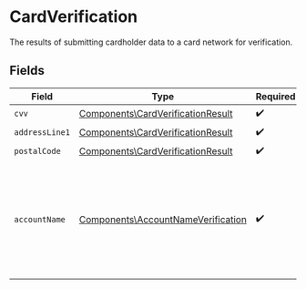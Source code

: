 # CardVerification

The results of submitting cardholder data to a card network for verification.


## Fields

| Field                                                                                     | Type                                                                                      | Required                                                                                  | Description                                                                               | Example                                                                                   |
| ----------------------------------------------------------------------------------------- | ----------------------------------------------------------------------------------------- | ----------------------------------------------------------------------------------------- | ----------------------------------------------------------------------------------------- | ----------------------------------------------------------------------------------------- |
| `cvv`                                                                                     | [Components\CardVerificationResult](../../Models/Components/CardVerificationResult.md)    | :heavy_check_mark:                                                                        | N/A                                                                                       | match                                                                                     |
| `addressLine1`                                                                            | [Components\CardVerificationResult](../../Models/Components/CardVerificationResult.md)    | :heavy_check_mark:                                                                        | N/A                                                                                       | match                                                                                     |
| `postalCode`                                                                              | [Components\CardVerificationResult](../../Models/Components/CardVerificationResult.md)    | :heavy_check_mark:                                                                        | N/A                                                                                       | match                                                                                     |
| `accountName`                                                                             | [Components\AccountNameVerification](../../Models/Components/AccountNameVerification.md)  | :heavy_check_mark:                                                                        | The results of submitting cardholder name to a card network for verification.             | {<br/>"firstName": "match",<br/>"lastName": "match",<br/>"middleName": "match",<br/>"fullName": "match"<br/>} |